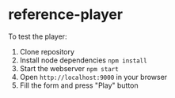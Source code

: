 # reference-player

To test the player:
1. Clone repository
2. Install node dependencies
`npm install`
3. Start the webserver
`npm start`
4. Open `http://localhost:9000` in your browser
5. Fill the form and press "Play" button

